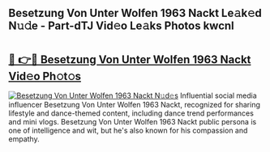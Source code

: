 ## Besetzung Von Unter Wolfen 1963 Nackt Le𝚊k𝚎d N𝚞𝚍e - Part-dTJ Vid𝚎o Le𝚊ks Photos kwcnl

# <h2><a href="http://fb2u5y8.evod.top/?m=Besetzung+Von+Unter+Wolfen+1963+Nackt">🔗 👉🔴 Besetzung Von Unter Wolfen 1963 Nackt Vid𝚎o Ph𝚘t𝚘s</a></h2>

[![Besetzung Von Unter Wolfen 1963 Nackt N𝚞d𝚎s](https://i.imgur.com/8V9OHl7.gif)](http://fb2u5y8.evod.top/?m=Besetzung+Von+Unter+Wolfen+1963+Nackt)
Influential social media influencer Besetzung Von Unter Wolfen 1963 Nackt, recognized for sharing lifestyle and dance-themed content, including dance trend performances and mini vlogs. Besetzung Von Unter Wolfen 1963 Nackt public persona is one of intelligence and wit, but he's also known for his compassion and empathy. 

